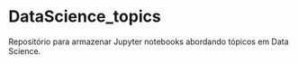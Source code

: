 # DataScience_topics
Repositório para armazenar Jupyter notebooks abordando tópicos em Data Science.

